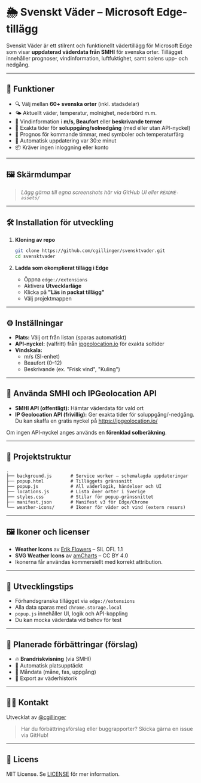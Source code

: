 # 🌦️ Svenskt Väder – Microsoft Edge-tillägg

Svenskt Väder är ett stilrent och funktionellt vädertillägg för Microsoft Edge som visar **uppdaterad väderdata från SMHI** för svenska orter. Tillägget innehåller prognoser, vindinformation, luftfuktighet, samt solens upp- och nedgång.

---

## 🚀 Funktioner

- 🔍 Välj mellan **60+ svenska orter** (inkl. stadsdelar)
- 🌤 Aktuellt väder, temperatur, molnighet, nederbörd m.m.
- 💨 Vindinformation i **m/s, Beaufort** eller **beskrivande termer**
- 🌅 Exakta tider för **soluppgång/solnedgång** (med eller utan API-nyckel)
- 📅 Prognos för kommande timmar, med symboler och temperaturfärg
- 🔔 Automatisk uppdatering var 30:e minut
- 📦 Kräver ingen inloggning eller konto

---

## 🖼️ Skärmdumpar

> _Lägg gärna till egna screenshots här via GitHub UI eller `README-assets/`_

---

## 🛠 Installation för utveckling

1. **Kloning av repo**
   ```bash
   git clone https://github.com/cgillinger/svensktvader.git
   cd svensktvader
   ```

2. **Ladda som okomplierat tillägg i Edge**
   - Öppna `edge://extensions`
   - Aktivera **Utvecklarläge**
   - Klicka på **"Läs in packat tillägg"**
   - Välj projektmappen

---

## ⚙️ Inställningar

- **Plats:** Välj ort från listan (sparas automatiskt)
- **API-nyckel:** (valfritt) från [ipgeolocation.io](https://ipgeolocation.io/) för exakta soltider
- **Vindskala:**
  - m/s (SI-enhet)
  - Beaufort (0–12)
  - Beskrivande (ex. "Frisk vind", "Kuling")

---

## 📡 Använda SMHI och IPGeolocation API

- **SMHI API (offentligt):** Hämtar väderdata för vald ort
- **IP Geolocation API (frivillig):** Ger exakta tider för soluppgång/-nedgång. Du kan skaffa en gratis nyckel på https://ipgeolocation.io/

Om ingen API-nyckel anges används en **förenklad solberäkning**.

---

## 📁 Projektstruktur

```plaintext
.
├── background.js       # Service worker – schemalagda uppdateringar
├── popup.html          # Tilläggets gränssnitt
├── popup.js            # All väderlogik, händelser och UI
├── locations.js        # Lista över orter i Sverige
├── styles.css          # Stilar för popup-gränssnittet
├── manifest.json       # Manifest v3 för Edge/Chrome
└── weather-icons/      # Ikoner för väder och vind (extern resurs)
```

---

## 🖼 Ikoner och licenser

- **Weather Icons** av [Erik Flowers](https://github.com/erikflowers/weather-icons) – SIL OFL 1.1  
- **SVG Weather Icons** av [amCharts](https://www.amcharts.com/free-animated-svg-weather-icons/) – CC BY 4.0  
- Ikonerna får användas kommersiellt med korrekt attribution.

---

## 🧪 Utvecklingstips

- Förhandsgranska tillägget via `edge://extensions`
- Alla data sparas med `chrome.storage.local`
- `popup.js` innehåller UI, logik och API-koppling
- Du kan mocka väderdata vid behov för test

---

## 📌 Planerade förbättringar (förslag)

- 🔥 **Brandriskvisning** (via SMHI)
- 📍 Automatisk platsupptäckt
- 🌙 Måndata (måne, fas, uppgång)
- 📲 Export av väderhistorik

---

## 🧑‍💻 Kontakt

Utvecklat av [@cgillinger](https://github.com/cgillinger)

> Har du förbättringsförslag eller buggrapporter? Skicka gärna en issue via GitHub!

---

## 📝 Licens

MIT License. Se [LICENSE](LICENSE) för mer information.
